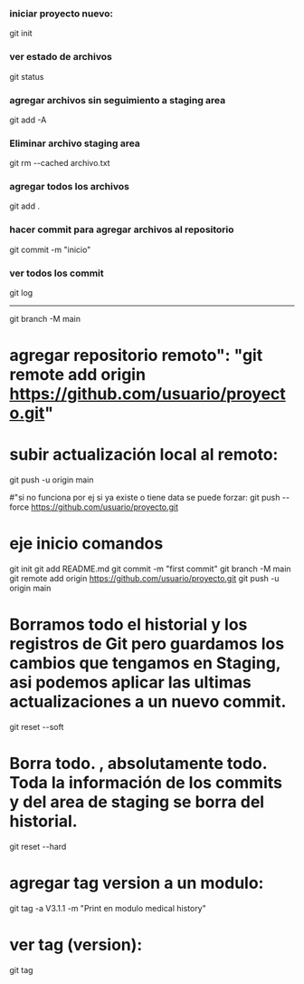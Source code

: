 ### iniciar proyecto nuevo:
git init

### ver estado de archivos
git status

### agregar archivos sin seguimiento a staging area
git add -A

### Eliminar archivo staging area
git rm --cached archivo.txt

### agregar todos los archivos
git add .

### hacer commit para agregar archivos al repositorio
git commit -m "inicio"

### ver todos los commit
git log

---


git branch -M main

# agregar repositorio remoto": "git remote add origin https://github.com/usuario/proyecto.git"
# subir actualización local al remoto:
git push -u origin main

#"si no funciona por ej si ya existe o tiene data se puede forzar:
git push --force https://github.com/usuario/proyecto.git

# eje inicio comandos
git init
git add README.md
git commit -m "first commit"
git branch -M main
git remote add origin https://github.com/usuario/proyecto.git
git push -u origin main



# Borramos todo el historial y los registros de Git pero guardamos los cambios que tengamos en Staging, asi podemos aplicar las ultimas actualizaciones a un nuevo commit.
git reset --soft

# Borra todo. , absolutamente todo. Toda la información de los commits y del area de staging se borra del historial.
git reset --hard

# agregar tag version a un modulo: 
git tag -a V3.1.1 -m "Print en modulo medical history"

# ver tag (version): 
git tag
